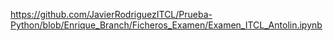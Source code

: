 https://github.com/JavierRodriguezITCL/Prueba-Python/blob/Enrique_Branch/Ficheros_Examen/Examen_ITCL_Antolin.ipynb